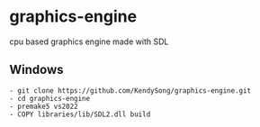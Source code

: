 # graphics-engine
cpu based graphics engine made with SDL

## Windows
```git
- git clone https://github.com/KendySong/graphics-engine.git
- cd graphics-engine
- premake5 vs2022
- COPY libraries/lib/SDL2.dll build
```